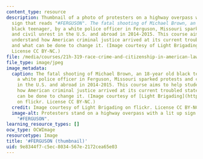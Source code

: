 ```yaml
---
content_type: resource
description: Thumbnail of a photo of protesters on a highway overpass with a lit up
  sign that reads "#FERGUSON". The fatal shooting of Michael Brown, an 18-year old
  black teenager, by a white police officer in Ferguson, Missouri sparked protests
  and civil unrest in the U.S. and abroad in 2014-2015. This course aims to help students
  understand how American criminal justice arrived at its current troubled state,
  and what can be done to change it. (Image courtesy of Light Brigading on flickr.
  License CC BY-NC.)
file: /media/courses/21h-319-race-crime-and-citizenship-in-american-law-fall-2014/9e8344f7c5ec8034567e2172cea65e03_21h-319f14-th.jpg
file_type: image/jpeg
image_metadata:
  caption: The fatal shooting of Michael Brown, an 18-year old black teenager, by
    a white police officer in Ferguson, Missouri sparked protests and civil unrest
    in the U.S. and abroad in 2014-2015. This course aims to help students understand
    how American criminal justice arrived at its current troubled state, and what
    can be done to change it. (Image courtesy of [Light Brigading](https://flic.kr/p/oGHJuN)
    on flickr. License CC BY-NC.)
  credit: Image courtesy of Light Brigading on flickr. License CC BY-NC.
  image-alt: Protesters stand on a highway overpass with a lit up sign that reads
    "#FERGUSON".
learning_resource_types: []
ocw_type: OCWImage
resourcetype: Image
title: '#FERGUSON (thumbnail)'
uid: 9e8344f7-c5ec-8034-567e-2172cea65e03
---
```

